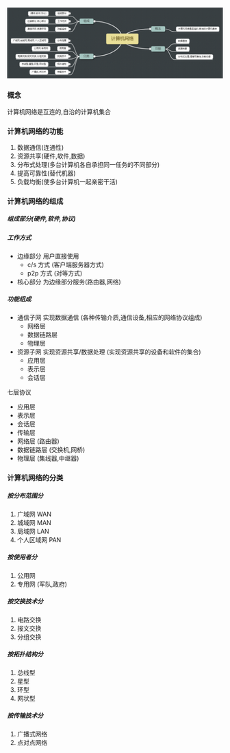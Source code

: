 ![计算机网络](https://github.com/easterCat/networks/blob/master/%E8%AE%A1%E7%AE%97%E6%9C%BA%E7%BD%91%E7%BB%9C.png?raw=true)

### 概念

计算机网络是互连的,自治的计算机集合

### 计算机网络的功能

1. 数据通信(连通性)
2. 资源共享(硬件,软件,数据)
3. 分布式处理(多台计算机各自承担同一任务的不同部分)
4. 提高可靠性(替代机器)
5. 负载均衡(使多台计算机一起亲密干活)

### 计算机网络的组成

##### 组成部分(硬件,软件,协议)

##### 工作方式

- 边缘部分 用户直接使用
  - c/s 方式 (客户端服务器方式)
  - p2p 方式 (对等方式)
- 核心部分 为边缘部分服务(路由器,网络)

##### 功能组成

- 通信子网 实现数据通信 (各种传输介质,通信设备,相应的网络协议组成)
  - 网络层
  - 数据链路层
  - 物理层
- 资源子网 实现资源共享/数据处理 (实现资源共享的设备和软件的集合)
  - 应用层
  - 表示层
  - 会话层

七层协议

- 应用层
- 表示层
- 会话层
- 传输层
- 网络层 (路由器)
- 数据链路层 (交换机,网桥)
- 物理层 (集线器,中继器)

### 计算机网络的分类

##### 按分布范围分

1. 广域网 WAN
2. 城域网 MAN
3. 局域网 LAN
4. 个人区域网 PAN

##### 按使用者分

1. 公用网
2. 专用网 (军队,政府)

##### 按交换技术分

1. 电路交换
2. 报文交换
3. 分组交换

##### 按拓扑结构分

1. 总线型
2. 星型
3. 环型
4. 网状型

##### 按传输技术分

1. 广播式网络
2. 点对点网络

